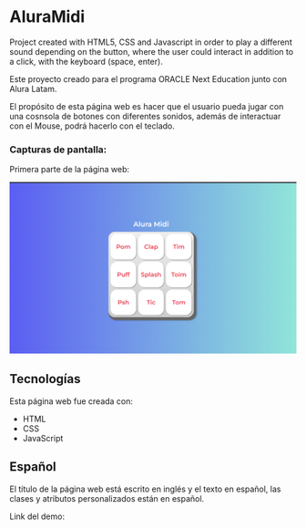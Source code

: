 # AluraMidi
Project created with HTML5, CSS and Javascript in order to play a different sound depending on the button, where the user could interact in addition to a click, with the keyboard (space, enter).

Este proyecto creado para el programa ORACLE Next Education junto con Alura Latam.

El propósito de esta página web es hacer que el usuario pueda jugar con una cosnsola de botones con diferentes sonidos, además de interactuar con el Mouse, podrá hacerlo con el teclado.

### Capturas de pantalla:

Primera parte de la página web:

![Primera parte de la página web](images/aluramidi-sc.png) 


## Tecnologías

Esta página web fue creada con:

* HTML
* CSS
* JavaScript 


## Español

El título de la página web está escrito en inglés y el texto en español, las clases y atributos personalizados están en español.

Link del demo: 



